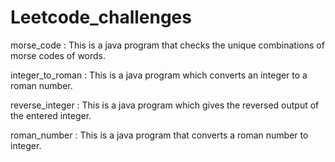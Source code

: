 # Leetcode_challenges
morse_code : This is a java program that checks the unique combinations of morse codes of words.

integer_to_roman : This is a java program which converts an integer to a roman number.

reverse_integer : This is a java program which gives the reversed output of the entered integer.

roman_number : This is a java program that converts a roman number to integer.
